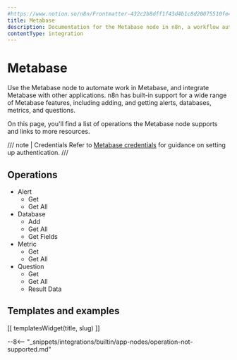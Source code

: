 ```yaml
---
#https://www.notion.so/n8n/Frontmatter-432c2b8dff1f43d4b1c8d20075510fe4
title: Metabase
description: Documentation for the Metabase node in n8n, a workflow automation platform. Includes details of operations and configuration, and links to examples and credentials information.
contentType: integration
---
```


# Metabase

Use the Metabase node to automate work in Metabase, and integrate Metabase with other applications. n8n has built-in support for a wide range of Metabase features, including adding, and getting alerts, databases, metrics, and questions. 

On this page, you'll find a list of operations the Metabase node supports and links to more resources.

/// note | Credentials
Refer to [Metabase credentials](/integrations/builtin/credentials/metabase/) for guidance on setting up authentication. 
///

## Operations

* Alert
    * Get
    * Get All
* Database
    * Add
    * Get All
    * Get Fields
* Metric
    * Get
    * Get All
* Question
    * Get
    * Get All
    * Result Data

## Templates and examples

<!-- see https://www.notion.so/n8n/Pull-in-templates-for-the-integrations-pages-37c716837b804d30a33b47475f6e3780 -->
[[ templatesWidget(title, slug) ]]

--8<-- "_snippets/integrations/builtin/app-nodes/operation-not-supported.md"
